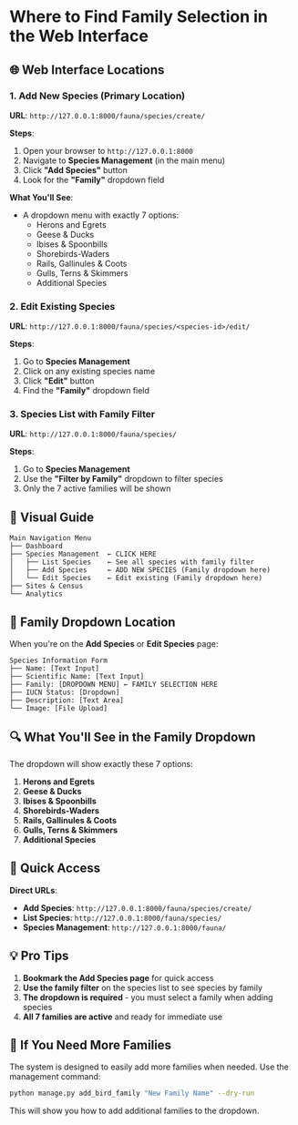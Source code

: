 # Where to Find Family Selection in the Web Interface

## 🌐 Web Interface Locations

### 1. **Add New Species** (Primary Location)
**URL**: `http://127.0.0.1:8000/fauna/species/create/`

**Steps**:
1. Open your browser to `http://127.0.0.1:8000`
2. Navigate to **Species Management** (in the main menu)
3. Click **"Add Species"** button
4. Look for the **"Family"** dropdown field

**What You'll See**:
- A dropdown menu with exactly 7 options:
  - Herons and Egrets
  - Geese & Ducks  
  - Ibises & Spoonbills
  - Shorebirds-Waders
  - Rails, Gallinules & Coots
  - Gulls, Terns & Skimmers
  - Additional Species

### 2. **Edit Existing Species**
**URL**: `http://127.0.0.1:8000/fauna/species/<species-id>/edit/`

**Steps**:
1. Go to **Species Management**
2. Click on any existing species name
3. Click **"Edit"** button
4. Find the **"Family"** dropdown field

### 3. **Species List with Family Filter**
**URL**: `http://127.0.0.1:8000/fauna/species/`

**Steps**:
1. Go to **Species Management**
2. Use the **"Filter by Family"** dropdown to filter species
3. Only the 7 active families will be shown

## 📍 Visual Guide

```
Main Navigation Menu
├── Dashboard
├── Species Management  ← CLICK HERE
│   ├── List Species    ← See all species with family filter
│   ├── Add Species     ← ADD NEW SPECIES (Family dropdown here)
│   └── Edit Species    ← Edit existing (Family dropdown here)
├── Sites & Census
└── Analytics
```

## 🎯 Family Dropdown Location

When you're on the **Add Species** or **Edit Species** page:

```
Species Information Form
├── Name: [Text Input]
├── Scientific Name: [Text Input]  
├── Family: [DROPDOWN MENU] ← FAMILY SELECTION HERE
├── IUCN Status: [Dropdown]
├── Description: [Text Area]
└── Image: [File Upload]
```

## 🔍 What You'll See in the Family Dropdown

The dropdown will show exactly these 7 options:

1. **Herons and Egrets**
2. **Geese & Ducks**
3. **Ibises & Spoonbills**
4. **Shorebirds-Waders**
5. **Rails, Gallinules & Coots**
6. **Gulls, Terns & Skimmers**
7. **Additional Species**

## 🚀 Quick Access

**Direct URLs**:
- **Add Species**: `http://127.0.0.1:8000/fauna/species/create/`
- **List Species**: `http://127.0.0.1:8000/fauna/species/`
- **Species Management**: `http://127.0.0.1:8000/fauna/`

## 💡 Pro Tips

1. **Bookmark the Add Species page** for quick access
2. **Use the family filter** on the species list to see species by family
3. **The dropdown is required** - you must select a family when adding species
4. **All 7 families are active** and ready for immediate use

## 🔧 If You Need More Families

The system is designed to easily add more families when needed. Use the management command:

```bash
python manage.py add_bird_family "New Family Name" --dry-run
```

This will show you how to add additional families to the dropdown.
